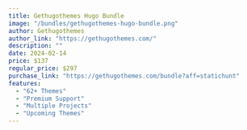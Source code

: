```yaml
---
title: Gethugothemes Hugo Bundle
image: "/bundles/gethugothemes-hugo-bundle.png"
author: Gethugothemes
author_link: "https://gethugothemes.com/"
description: ""
date: 2024-02-14
price: $137
regular_price: $297
purchase_link: "https://gethugothemes.com/bundle?aff=statichunt"
features:
  - "62+ Themes"
  - "Premium Support"
  - "Multiple Projects"
  - "Upcoming Themes"
---
```

